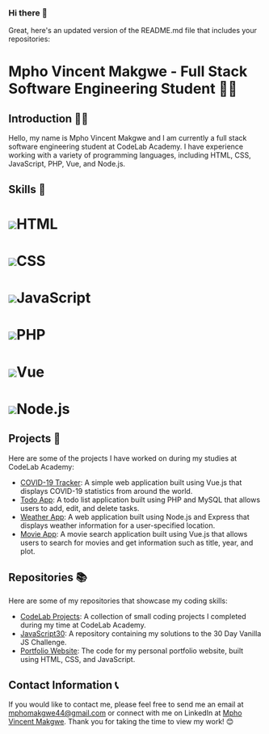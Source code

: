 ### Hi there 👋

Great, here's an updated version of the README.md file that includes your repositories:

# Mpho Vincent Makgwe - Full Stack Software Engineering Student 👨‍💻

## Introduction 🙋‍♂️
Hello, my name is Mpho Vincent Makgwe and I am currently a full stack software engineering student at CodeLab Academy. I have experience working with a variety of programming languages, including HTML, CSS, JavaScript, PHP, Vue, and Node.js.

## Skills 🚀
#  <img src="https://img.icons8.com/color/48/000000/html-5--v1.png"/>HTML
#   <img src="https://img.icons8.com/color/48/000000/css3.png"/>CSS
#  <img src="https://img.icons8.com/color/48/000000/javascript--v1.png"/>JavaScript
#  <img src="https://img.icons8.com/officel/48/000000/php-logo.png"/>PHP
#  <img src="https://img.icons8.com/color/48/000000/vue-js.png"/>Vue
#  <img src="https://img.icons8.com/color/48/000000/nodejs.png"/>Node.js

## Projects 💼
Here are some of the projects I have worked on during my studies at CodeLab Academy:
- [COVID-19 Tracker](https://github.com/Mpho-vincent-makgwe/covid19-tracker): A simple web application built using Vue.js that displays COVID-19 statistics from around the world.
- [Todo App](https://github.com/Mpho-vincent-makgwe/todo-app): A todo list application built using PHP and MySQL that allows users to add, edit, and delete tasks.
- [Weather App](https://github.com/Mpho-vincent-makgwe/weather-app): A web application built using Node.js and Express that displays weather information for a user-specified location.
- [Movie App](https://github.com/Mpho-vincent-makgwe/movie-app): A movie search application built using Vue.js that allows users to search for movies and get information such as title, year, and plot.

## Repositories 📚
Here are some of my repositories that showcase my coding skills:
- [CodeLab Projects](https://github.com/Mpho-vincent-makgwe/codelab-projects): A collection of small coding projects I completed during my time at CodeLab Academy.
- [JavaScript30](https://github.com/Mpho-vincent-makgwe/javascript30): A repository containing my solutions to the 30 Day Vanilla JS Challenge.
- [Portfolio Website](): The code for my personal portfolio website, built using HTML, CSS, and JavaScript.

## Contact Information 📞
If you would like to contact me, please feel free to send me an email at mphomakgwe44@gmail.com or connect with me on LinkedIn at [Mpho Vincent Makgwe](https://www.linkedin.com/in/mpho-vincent-makgwe-1ab386199/). Thank you for taking the time to view my work! 😊
